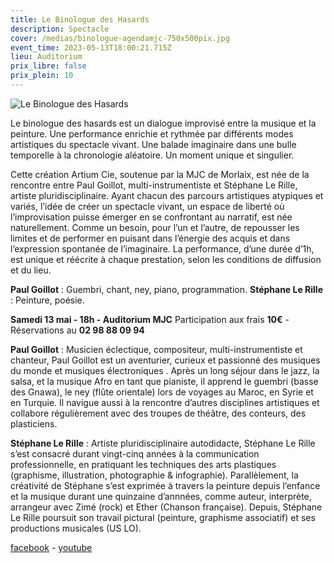 ```yaml
---
title: Le Binologue des Hasards
description: Spectacle
cover: /medias/binologue-agendamjc-750x500pix.jpg
event_time: 2023-05-13T18:00:21.715Z
lieu: Auditorium
prix_libre: false
prix_plein: 10
---
```

![Le Binologue des Hasards](/medias/binologue-webmjc-750x500pix.jpg)



Le binologue des hasards est un dialogue improvisé entre la musique et la peinture. Une performance 
enrichie et rythmée par différents modes artistiques du spectacle vivant. Une balade imaginaire dans une bulle temporelle à la chronologie aléatoire. Un moment unique et singulier.

Cette création Artium Cie, soutenue par la MJC de Morlaix, est née de la rencontre entre Paul Goillot, 
multi-instrumentiste et Stéphane Le Rille, artiste pluridisciplinaire. Ayant chacun des parcours artistiques 
atypiques et variés, l’idée de créer un spectacle vivant, un espace de liberté où l’improvisation puisse 
émerger en se confrontant au narratif, est née naturellement. Comme un besoin, pour l’un et l’autre, 
de repousser les limites et de performer en puisant dans l’énergie des acquis et dans l’expression 
spontanée de l’imaginaire. La performance, d’une durée d’1h, est unique et réécrite à chaque prestation, 
selon les conditions de diffusion et du lieu. 

**Paul Goillot** : Guembri, chant, ney, piano, programmation.
**Stéphane Le Rille** : Peinture, poésie.

**Samedi 13 mai - 18h - Auditorium MJC**
Participation aux frais **10€** - Réservations au **02 98 88 09 94**



**Paul Goillot** : Musicien éclectique, compositeur, multi-instrumentiste et chanteur, Paul Goillot est un 
aventurier,  curieux et passionné des musiques du monde et musiques électroniques . Après un long séjour 
dans le jazz, la salsa, et la musique Afro en tant que pianiste, il apprend le guembri (basse des Gnawa), 
le ney (flûte orientale) lors de voyages au Maroc, en Syrie et en Turquie. Il navigue aussi à la rencontre d’autres disciplines artistiques et collabore régulièrement avec des troupes de théâtre, des conteurs, des plasticiens.

**Stéphane Le Rille** :   Artiste pluridisciplinaire autodidacte, Stéphane Le Rille s’est consacré durant vingt-cinq
années à la communication professionnelle, en pratiquant les techniques des arts plastiques (graphisme,
illustration, photographie & infographie). Parallèlement, la créativité de Stéphane s’est exprimée à travers la peinture depuis l’enfance et la musique durant une quinzaine d’annnées, comme auteur, interprète, arrangeur 
avec Zimé (rock) et Ether (Chanson française). Depuis, Stéphane Le Rille poursuit son travail pictural (peinture, graphisme associatif) et ses productions musicales (US LO).

[facebook](https://www.facebook.com/profile.php?id=100091852740994)  -  [youtube](https://www.youtube.com/@LeBinologuedesHasards-ke3cv)